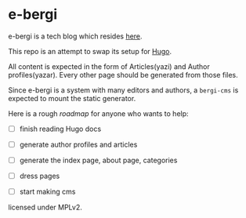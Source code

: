# e-bergi

e-bergi is a tech blog which resides [here](http://e-bergi.com).

This repo is an attempt to swap its setup for [Hugo](https://gohugo.io).

All content is expected in the form of Articles(yazi) and Author profiles(yazar). Every other page should be generated from those files.

Since e-bergi is a system with many editors and authors, a `bergi-cms` is expected to mount the static generator.

Here is a rough *roadmap* for anyone who wants to help:

- [ ] finish reading Hugo docs
- [ ] generate author profiles and articles
- [ ] generate the index page, about page, categories

- [ ] dress pages
- [ ] start making cms

licensed under MPLv2.
